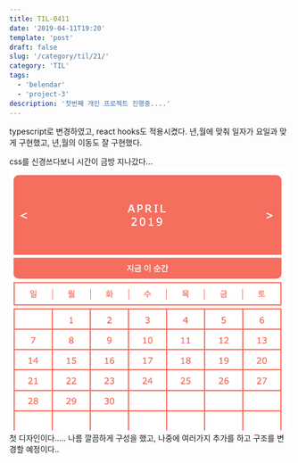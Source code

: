```yaml
---
title: TIL-0411
date: '2019-04-11T19:20'
template: 'post'
draft: false
slug: '/category/til/21/'
category: 'TIL'
tags:
  - 'belendar'
  - 'project-3'
description: '첫번째 개인 프로젝트 진행중....'
---
```


typescript로 변경하였고, react hooks도 적용시켰다.
년,월에 맞춰 일자가 요일과 맞게 구현했고, 년,월의 이동도 잘 구현했다.

css를 신경쓰다보니 시간이 금방 지나갔다...
![첫 디자인...](/media/belendar_image_1.png)
첫 디자인이다..... 나름 깔끔하게 구성을 했고, 나중에 여러가지 추가를 하고 구조를 변경할 예정이다..
